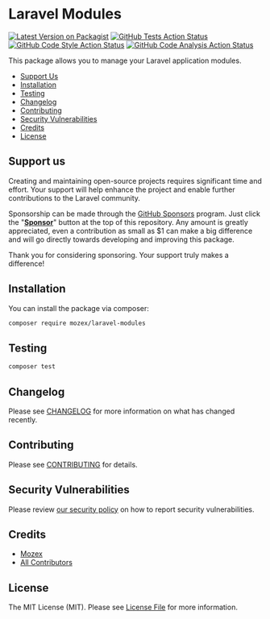 # Laravel Modules

[![Latest Version on Packagist](https://img.shields.io/packagist/v/mozex/laravel-modules.svg?style=flat-square)](https://packagist.org/packages/mozex/laravel-modules)
[![GitHub Tests Action Status](https://img.shields.io/github/actions/workflow/status/mozex/laravel-modules/tests.yml?branch=main&label=Tests&style=flat-square)](https://github.com/mozex/laravel-modules/actions/workflows/tests.yml)
[![GitHub Code Style Action Status](https://img.shields.io/github/actions/workflow/status/mozex/laravel-modules/code-styling.yml?branch=main&label=Code%20Styling&style=flat-square)](https://github.com/mozex/laravel-modules/actions/workflows/code-styling.yml)
[![GitHub Code Analysis Action Status](https://img.shields.io/github/actions/workflow/status/mozex/laravel-modules/code-analysis.yml?branch=main&label=Code%20Analysis&style=flat-square)](https://github.com/mozex/laravel-modules/actions/workflows/code-analysis.yml)

[//]: # ([![Total Downloads]&#40;https://img.shields.io/packagist/dt/mozex/laravel-modules.svg?style=flat-square&#41;]&#40;https://packagist.org/packages/mozex/laravel-modules&#41;)

This package allows you to manage your Laravel application modules.

- [Support Us](#support-us)
- [Installation](#installation)
- [Testing](#testing)
- [Changelog](#changelog)
- [Contributing](#contributing)
- [Security Vulnerabilities](#security-vulnerabilities)
- [Credits](#credits)
- [License](#license)

## Support us

Creating and maintaining open-source projects requires significant time and effort. Your support will help enhance the project and enable further contributions to the Laravel community.

Sponsorship can be made through the [GitHub Sponsors](https://github.com/sponsors/mozex) program. Just click the "**[Sponsor](https://github.com/sponsors/mozex)**" button at the top of this repository. Any amount is greatly appreciated, even a contribution as small as $1 can make a big difference and will go directly towards developing and improving this package.

Thank you for considering sponsoring. Your support truly makes a difference!

## Installation

You can install the package via composer:

```bash
composer require mozex/laravel-modules
```

## Testing

```bash
composer test
```

## Changelog

Please see [CHANGELOG](CHANGELOG.md) for more information on what has changed recently.

## Contributing

Please see [CONTRIBUTING](CONTRIBUTING.md) for details.

## Security Vulnerabilities

Please review [our security policy](../../security/policy) on how to report security vulnerabilities.

## Credits

- [Mozex](https://github.com/mozex)
- [All Contributors](../../contributors)

## License

The MIT License (MIT). Please see [License File](LICENSE.md) for more information.

